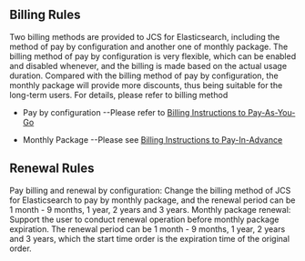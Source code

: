 ## Billing Rules

Two billing methods are provided to JCS for Elasticsearch, including the method of pay by configuration and another one of monthly package. The billing method of pay by configuration is very flexible, which can be enabled and disabled whenever, and the billing is made based on the actual usage duration. Compared with the billing method of pay by configuration, the monthly package will provide more discounts, thus being suitable for the long-term users. For details, please refer to billing method

- Pay by configuration --Please refer to [Billing Instructions to Pay-As-You-Go](https://docs.jdcloud.com/cn/billing/postpay)

- Monthly Package --Please see [Billing Instructions to Pay-In-Advance](https://docs.jdcloud.com/cn/billing/prepay)

## Renewal Rules

Pay billing and renewal by configuration: Change the billing method of JCS for Elasticsearch to pay by monthly package, and the renewal period can be 1 month - 9 months, 1 year, 2 years and 3 years.
Monthly package renewal: Support the user to conduct renewal operation before monthly package expiration. The renewal period can be 1 month - 9 months, 1 year, 2 years and 3 years, which the start time order is the expiration time of the original order.

